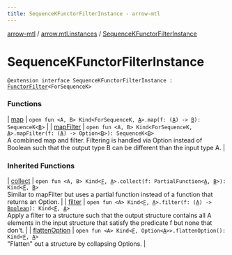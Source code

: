 ```yaml
---
title: SequenceKFunctorFilterInstance - arrow-mtl
---
```


[arrow-mtl](../../index.html) / [arrow.mtl.instances](../index.html) / [SequenceKFunctorFilterInstance](./index.html)

# SequenceKFunctorFilterInstance

`@extension interface SequenceKFunctorFilterInstance : `[`FunctorFilter`](../../arrow.mtl.typeclasses/-functor-filter/index.html)`<ForSequenceK>`

### Functions

| [map](map.html) | `open fun <A, B> Kind<ForSequenceK, `[`A`](map.html#A)`>.map(f: (`[`A`](map.html#A)`) -> `[`B`](map.html#B)`): SequenceK<`[`B`](map.html#B)`>` |
| [mapFilter](map-filter.html) | `open fun <A, B> Kind<ForSequenceK, `[`A`](map-filter.html#A)`>.mapFilter(f: (`[`A`](map-filter.html#A)`) -> Option<`[`B`](map-filter.html#B)`>): SequenceK<`[`B`](map-filter.html#B)`>`<br>A combined map and filter. Filtering is handled via Option instead of Boolean such that the output type B can be different than the input type A. |

### Inherited Functions

| [collect](../../arrow.mtl.typeclasses/-functor-filter/collect.html) | `open fun <A, B> Kind<`[`F`](../../arrow.mtl.typeclasses/-functor-filter/index.html#F)`, `[`A`](../../arrow.mtl.typeclasses/-functor-filter/collect.html#A)`>.collect(f: PartialFunction<`[`A`](../../arrow.mtl.typeclasses/-functor-filter/collect.html#A)`, `[`B`](../../arrow.mtl.typeclasses/-functor-filter/collect.html#B)`>): Kind<`[`F`](../../arrow.mtl.typeclasses/-functor-filter/index.html#F)`, `[`B`](../../arrow.mtl.typeclasses/-functor-filter/collect.html#B)`>`<br>Similar to mapFilter but uses a partial function instead of a function that returns an Option. |
| [filter](../../arrow.mtl.typeclasses/-functor-filter/filter.html) | `open fun <A> Kind<`[`F`](../../arrow.mtl.typeclasses/-functor-filter/index.html#F)`, `[`A`](../../arrow.mtl.typeclasses/-functor-filter/filter.html#A)`>.filter(f: (`[`A`](../../arrow.mtl.typeclasses/-functor-filter/filter.html#A)`) -> `[`Boolean`](https://kotlinlang.org/api/latest/jvm/stdlib/kotlin/-boolean/index.html)`): Kind<`[`F`](../../arrow.mtl.typeclasses/-functor-filter/index.html#F)`, `[`A`](../../arrow.mtl.typeclasses/-functor-filter/filter.html#A)`>`<br>Apply a filter to a structure such that the output structure contains all A elements in the input structure that satisfy the predicate f but none that don't. |
| [flattenOption](../../arrow.mtl.typeclasses/-functor-filter/flatten-option.html) | `open fun <A> Kind<`[`F`](../../arrow.mtl.typeclasses/-functor-filter/index.html#F)`, Option<`[`A`](../../arrow.mtl.typeclasses/-functor-filter/flatten-option.html#A)`>>.flattenOption(): Kind<`[`F`](../../arrow.mtl.typeclasses/-functor-filter/index.html#F)`, `[`A`](../../arrow.mtl.typeclasses/-functor-filter/flatten-option.html#A)`>`<br>"Flatten" out a structure by collapsing Options. |

